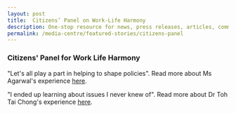 ```yaml
---
layout: post
title:  Citizens’ Panel on Work-Life Harmony
description: One-stop resource for news, press releases, articles, commentary and speeches.
permalink: /media-centre/featured-stories/citizens-panel
---
```

### Citizens' Panel for Work Life Harmony
"Let's all play a part in helping to shape policies". Read more about Ms Agarwal's experience [here](/media-centre/featured-stories/MsAgarwal).

"I ended up learning about issues I never knew of". Read more about Dr Toh Tai Chong's experience [here](/media-centre/featured-stories/DrTohTaiChong).
